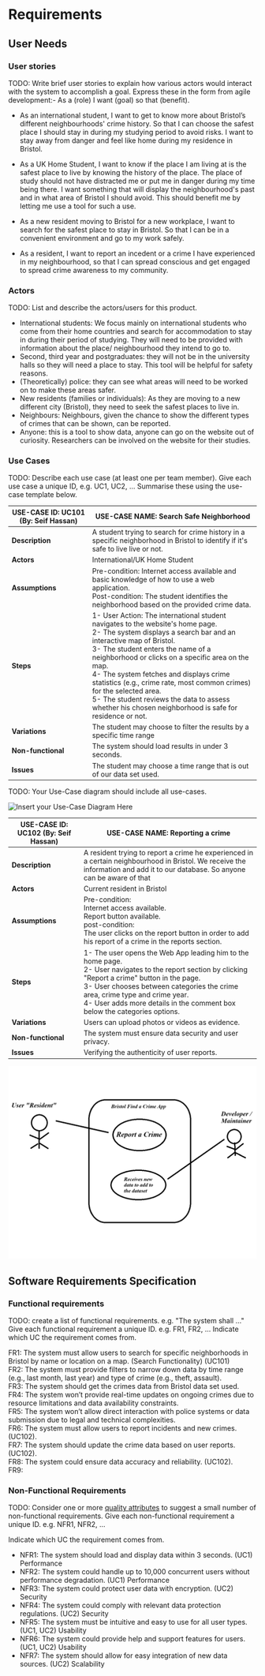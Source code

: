 # Requirements

## User Needs

### User stories
TODO: Write brief user stories to explain how various actors would interact with the system to accomplish a goal.
    Express these in the form from agile development:- As a (role) I want (goal) so that (benefit).

- As an international student, I want to get to know more about Bristol’s different neighbourhoods' crime history. So that I can choose the safest place I should stay in during my studying period to avoid risks. I want to stay away from danger and feel like home during my residence in Bristol.

- As a UK Home Student, I want to know if the place I am living at is the safest place to live by knowing the history of the place. The place of study should not have distracted me or put me in danger during my time being there. I want something that will display the neighbourhood's past and in what area of Bristol I should avoid. This should benefit me by letting me use a tool for such a use. 

- As a new resident moving to Bristol for a new workplace, I want to search for the safest place to stay in Bristol. So that I can be in a convenient environment and go to my work safely.

- As a resident, I want to report an incedent or a crime I have experienced in my neighbourhood, so that I can spread conscious and get engaged to spread crime awareness to my community.



### Actors
TODO: List and describe the actors/users for this product.

-	International students: We focus mainly on international students who come from their home countries and search for accommodation to stay in during their period of studying. They will need to be provided with information about the place/ neighbourhood they intend to go to.
-	Second, third year and postgraduates: they will not be in the university halls so they will need a place to stay. This tool will be helpful for safety reasons.
-	(Theoretically) police: they can see what areas will need to be worked on to make these areas safer.
-	New residents (families or individuals): As they are moving to a new different city (Bristol), they need to seek the safest places to live in.
-	Neighbours: Neighbours, given the chance to show the different types of crimes that can be shown, can be reported. 
-	Anyone: this is a tool to show data, anyone can go on the website out of curiosity. Researchers can be involved on the website for their studies. 


### Use Cases
TODO: Describe each use case (at least one per team member).
    Give each use case a unique ID, e.g. UC1, UC2, ...
    Summarise these using the use-case template below.

| USE-CASE ID: UC101 (By: Seif Hassan)| USE-CASE NAME: Search Safe Neighborhood | 
| -------------------------------------- | ------------------- |
| **Description** | A student trying to search for crime history in a specific neighborhood in Bristol to identify if it's safe to live live or not. |
| **Actors** | International/UK Home Student |
| **Assumptions** | Pre-condition: Internet access available and basic knowledge of how to use a web application. <br> Post-condition: The student identifies the neighborhood based on the provided crime data. |
| **Steps** | 1- User Action: The international student navigates to the website's home page. <br> 2- The system displays a search bar and an interactive map of Bristol. <br> 3- The student enters the name of a neighborhood or clicks on a specific area on the map. <br> 4- The system fetches and displays crime statistics (e.g., crime rate, most common crimes) for the selected area. <br> 5- The student reviews the data to assess whether his chosen neighborhood is safe for residence or not. |
| **Variations** | The student may choose to filter the results by a specific time range |
| **Non-functional** | The system should load results in under 3 seconds. |
| **Issues** | The student may choose a time range that is out of our data set used. |


TODO: Your Use-Case diagram should include all use-cases.

![Insert your Use-Case Diagram Here](images/use-case.png)




| USE-CASE ID: UC102 (By: Seif Hassan) | USE-CASE NAME: Reporting a crime | 
| -------------------------------------- | ------------------- |
| **Description** | A resident trying to report a crime he experienced in a certain neighbourhood in Bristol. We receive the information and add it to our database. So anyone can be aware of that  |
| **Actors** | Current resident in Bristol |
| **Assumptions** | Pre-condition: <br> Internet access available. <br> Report button available. <br> post-condition: <br> The user clicks on the report button in order to add his report of a crime in the reports section. |
| **Steps** | 1- The user opens the Web App leading him to the home page. <br> 2- User navigates to the report section by clicking "Report a crime" button in the page. <br> 3- User chooses between categories the crime area, crime type and crime year. <br> 4- User adds more details in the comment box below the categories options. |
| **Variations** | Users can upload photos or videos as evidence. |
| **Non-functional** | The system must ensure data security and user privacy. |
| **Issues** | Verifying the authenticity of user reports. |


![Use-Case Diagram Here](UC102.png)


## Software Requirements Specification
### Functional requirements
TODO: create a list of functional requirements. 
e.g. "The system shall ..."
    Give each functional requirement a unique ID. e.g. FR1, FR2, ...
    Indicate which UC the requirement comes from.
    
FR1: The system must allow users to search for specific neighborhoods in Bristol by name or location on a map. (Search Functionality) (UC101) <br> FR2: The system must provide filters to narrow down data by time range (e.g., last month, last year) and type of crime (e.g., theft, assault). <br> FR3: The system should get the crimes data from Bristol data set used. <br> FR4: The system won’t provide real-time updates on ongoing crimes due to resource limitations and data availability constraints. <br> FR5: The system won’t allow direct interaction with police systems or data submission due to legal and technical complexities. <br> FR6: The system must allow users to report incidents and new crimes. (UC102). <br> FR7: The system should update the crime data based on user reports. (UC102). <br> FR8: The system could ensure data accuracy and reliability. (UC102). <br> FR9: 




### Non-Functional Requirements
TODO: Consider one or more [quality attributes](https://en.wikipedia.org/wiki/ISO/IEC_9126) to suggest a small number of non-functional requirements.
Give each non-functional requirement a unique ID. e.g. NFR1, NFR2, ...

Indicate which UC the requirement comes from.

- NFR1: The system should load and display data within 3 seconds. (UC1) Performance
- NFR2: The system could handle up to 10,000 concurrent users without performance degradation. (UC1) Performance
- NFR3: The system could protect user data with encryption. (UC2) Security
- NFR4: The system could comply with relevant data protection regulations. (UC2) Security
- NFR5: The system must be intuitive and easy to use for all user types. (UC1, UC2) Usability
- NFR6: The system could provide help and support features for users. (UC1, UC2) Usability
- NFR7: The system should allow for easy integration of new data sources. (UC2) Scalability



